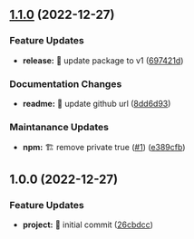 

## [1.1.0](https://github.com/timelessco/browser-js-website-template/compare/1.0.0...1.1.0) (2022-12-27)


### Feature Updates

* **release:** 🎉 update package to v1 ([697421d](https://github.com/timelessco/browser-js-website-template/commit/697421d7e3e0a8ed8b438934b3d23e671f3cb4c6))


### Documentation Changes

* **readme:** 📝 update github url ([8dd6d93](https://github.com/timelessco/browser-js-website-template/commit/8dd6d938d00c104fcd64aae9a95270104a5e3383))


### Maintanance Updates

* **npm:** 🏗️ remove private true ([#1](https://github.com/timelessco/browser-js-website-template/issues/1)) ([e389cfb](https://github.com/timelessco/browser-js-website-template/commit/e389cfbea1c5f3fbc5e5724de4fa693c7b9c0087))

## 1.0.0 (2022-12-27)


### Feature Updates

* **project:** 🎉 initial commit ([26cbdcc](https://github.com/timelessco/browser-js-website-template/commit/26cbdcc7b46ea47c69617571f5110ee1c8603f87))